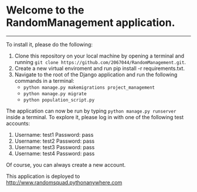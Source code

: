 # Welcome to the RandomManagement application. #
- - - - 
To install it, please do the following: 
1. Clone this repository on your local machine by opening a terminal and running 
   `git clone https://github.com/2067044/RandomManagement.git`.
2. Create a new virtual enviroment and run pip install -r requirements.txt.
3. Navigate to the root of the Django application and run the following commands in 
   a terminal:
   - `python manage.py makemigrations project_management`
   - `python manage.py migrate`
   - `python population_script.py`

The application can now be run by typing `python manage.py runserver` inside a terminal.
To explore it, please log in with one of the following test accounts:
1. Username: test1 Password: pass
2. Username: test2 Password: pass
3. Username: test3 Password: pass
4. Username: test4 Password: pass

Of course, you can always create a new account.

This application is deployed to http://www.randomsquad.pythonanywhere.com
